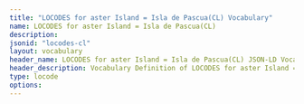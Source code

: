```yaml
---
title: "LOCODES for aster Island = Isla de Pascua(CL) Vocabulary"
name: LOCODES for aster Island = Isla de Pascua(CL) 
description: 
jsonid: "locodes-cl"
layout: vocabulary
header_name: LOCODES for aster Island = Isla de Pascua(CL) JSON-LD Vocabulary
header_description: Vocabulary Definition of LOCODES for aster Island = Isla de Pascua(CL) semantics in HTML format. JSON-LD format is available at [locodes-cl.jsonld](/vocabulary/locodes-cl.jsonld)
type: locode
options:
---
```

